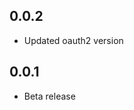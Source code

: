 <!-- https://developers.home-assistant.io/docs/add-ons/presentation#keeping-a-changelog -->
## 0.0.2

- Updated oauth2 version

## 0.0.1

- Beta release
